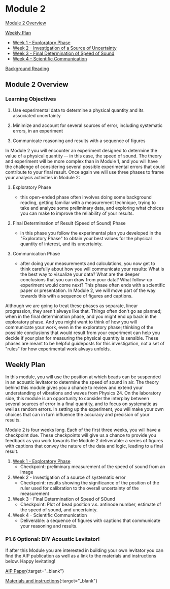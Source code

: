 # Module 2


[Module 2 Overview](#module-2-overview)

[Weekly Plan](#weekly-plan)
+ [Week 1 - Exploratory Phase](week1)
+ [Week 2 - Investigation of a Source of Uncertainty](week2)
+ [Week 3 - Final Determination of Speed of Sound](week3)
+ [Week 4 - Scientific Communication](week4)

[Background Reading](#background-reading)


## Module 2 Overview 

### Learning Objectives


1. Use experimental data to determine a physical quantity and its associated uncertainty

2. Minimize and account for several sources of error, including systematic errors, in an experiment

3. Communicate reasoning and results with a sequence of figures

In Module 2 you will encounter an experiment designed to determine the value of a physical quantity -- in this case, the speed of sound.  The theory and experiment will be more complex than in Module 1, and you will have the challenge of considering several possible experimental errors that could contribute to your final result.  Once again we will use three phases to frame your analysis activities in Module 2:

1. Exploratory Phase
    - this open-ended phase often involves doing some background reading, getting familiar with a measurement technique, trying to take and analyze some preliminary data, and exploring what choices you can make to improve the reliability of your results.

2. Final Determination of Result (Speed of Sound) Phase
    - in this phase you follow the experimental plan you developed in the "Exploratory Phase" to obtain your best values for the physical quantity of interest, and its uncertainty.

3. Communication Phase
    - after doing your measurements and calculations, you now get to think carefully about how you will communicate your results: What is the best way to visualize your data? What are the deeper conclusions that you can draw from your data? What follow-up experiment would come next? This phase often ends with a scientific paper or presentation. In Module 2, we will move part of the way towards this with a sequence of figures and captions.

Although we are going to treat these phases as separate, linear progression, they aren't always like that. Things often don't go as planned; when in the final determination phase, and you might end up back in the exploratory phase. And you might want to think of how you will communicate your work, even in the exploratory phase; thinking of the possible conclusions that would result from your experiment can help you decide if your plan for measuring the physical quantity is sensible. These phases are meant to be helpful guideposts for this investigation, not a set of "rules" for how experimental work always unfolds.


## Weekly Plan

In this module, you will use the position at which beads can be suspended in an acoustic levitator to determine the speed of sound in air.  The theory behind this module gives you a chance to review and extend your understanding of vibrations and waves from Physics 24.  On the laboratory side, this module is an opportunity to consider the interplay between several sources of error in a final quantity, and to focus on systematic as well as random errors.  In setting up the experiment, you will make your own choices that can in turn influence the accuracy and precision of your results. 

Module 2 is four weeks long. Each of the first three weeks, you will have a checkpoint due. These checkpoints will give us a chance to provide you feedback as you work towards the Module 2 deliverable: a series of figures with captions that convey the nature of the data and logic, leading to a final result. 

1. [Week 1 - Exploratory Phase](week1)
    - Checkpoint: preliminary measurement of the speed of sound from an image
2. Week 2 - Investigation of a source of systematic error
    - Checkpoint: results showing the significance of the position of the ruler used for calibration to the overall uncertainty of the measurement
3. Week 3 - Final Determination of Speed of SOund
    - Checkpoint: Plot of bead position v.s. antinode number, estimate of the speed of sound, and uncertainty.
4. Week 4 - Scientific Communication
    - Deliverable: a sequence of figures with captions that communicate your reasoning and results.


### P1.6 Optional: DIY Acoustic Levitator!</strong>
If after this Module you are interested in building your own levitator you can find the AIP publication as well as a link to the materials and instructions below. Happy levitating!

[AIP Paper](https://aip.scitation.org/doi/full/10.1063/1.4989995){:target="_blank"}

[Materials and instructions](https://www.instructables.com/id/Acoustic-Levitator/){:target="_blank"}